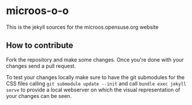 # microos-o-o

This is the jekyll sources for the microos.opensuse.org website

## How to contribute

Fork the repository and make some changes.
Once you're done with your changes send a pull request.

To test your changes locally make sure to have the git submodules for the CSS
files calling `git submodule update --init` and call `bundle exec jekyll
serve` to provide a local webserver on which the visual representation of your
changes can be seen.
